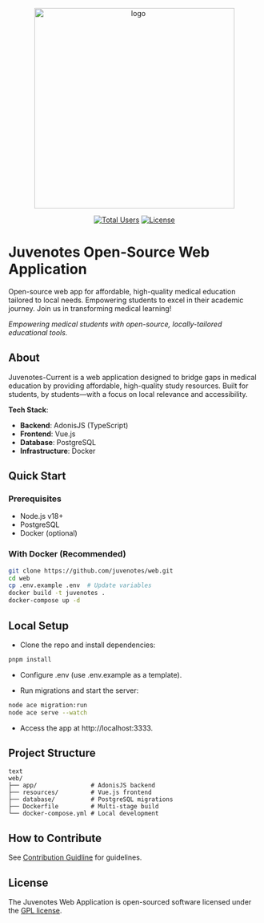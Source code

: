 <p align="center"><a href="https://juvenotes.com" target="_blank"><img src="https://i.imgur.com/HGxq8Db.png" width="400" alt="logo"></a><p>

<p align="center">
<a href="#"><img src="https://img.shields.io/badge/students-13K-blue" alt="Total Users"></a>
<a href="LICENSE.md"><img src="https://img.shields.io/badge/license-MIT-blue.svg" alt="License"></a>
</p>

# Juvenotes Open-Source Web Application

Open-source web app for affordable, high-quality medical education tailored to local needs. Empowering students to excel in their academic journey. Join us in transforming medical learning!

_Empowering medical students with open-source, locally-tailored educational tools._

## About

Juvenotes-Current is a web application designed to bridge gaps in medical education by providing affordable, high-quality study resources. Built for students, by students—with a focus on local relevance and accessibility.

**Tech Stack**:

- **Backend**: AdonisJS (TypeScript)
- **Frontend**: Vue.js
- **Database**: PostgreSQL
- **Infrastructure**: Docker

## Quick Start

### Prerequisites

- Node.js v18+
- PostgreSQL
- Docker (optional)

### With Docker (Recommended)

```bash
git clone https://github.com/juvenotes/web.git
cd web
cp .env.example .env  # Update variables
docker build -t juvenotes .
docker-compose up -d
```

## Local Setup

- Clone the repo and install dependencies:

```bash
pnpm install
```

- Configure .env (use .env.example as a template).

- Run migrations and start the server:

```bash
node ace migration:run
node ace serve --watch
```

- Access the app at http://localhost:3333.

## Project Structure

```
text
web/
├── app/               # AdonisJS backend
├── resources/         # Vue.js frontend
├── database/          # PostgreSQL migrations
├── Dockerfile         # Multi-stage build
└── docker-compose.yml # Local development
```

## How to Contribute

See [Contribution Guidline](CONTRIBUTING.md) for guidelines.

## License

The Juvenotes Web Application is open-sourced software licensed under the [GPL license](LICENSE.md).
